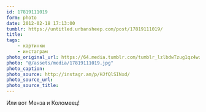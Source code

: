 ```yaml
---
id: 17819111019
form: photo
date: 2012-02-18 17:13:00
tumblr: https://untitled.urbansheep.com/post/17819111019/
title:
tags:
    - картинки
    - инстаграм
photo_original_url: https://64.media.tumblr.com/tumblr_lzlbdwTzug1qz4wzio1_640.jpg
photo: "@/assets/media/17819111019.jpg"
photo_caption:
photo_source: http://instagr.am/p/HJfQlSINxd/
photo_source_url:
photo_source_title:
---
```


<p>Или вот Менза и Коломеец!</p>
